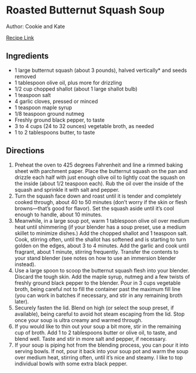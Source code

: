 # Roasted Butternut Squash Soup

Author: Cookie and Kate

[Recipe Link](https://cookieandkate.com/roasted-butternut-squash-soup/print/23988/)

## Ingredients

- 1 large butternut squash (about 3 pounds), halved vertically* and seeds removed
- 1 tablespoon olive oil, plus more for drizzling
- 1/2 cup chopped shallot (about 1 large shallot bulb)
- 1 teaspoon salt
- 4 garlic cloves, pressed or minced
- 1 teaspoon maple syrup
- 1/8 teaspoon ground nutmeg
- Freshly ground black pepper, to taste
- 3 to 4 cups (24 to 32 ounces) vegetable broth, as needed
- 1 to 2 tablespoons butter, to taste


## Directions 

1. Preheat the oven to 425 degrees Fahrenheit and line a rimmed baking sheet with parchment paper. Place the butternut squash on the pan and drizzle each half with just enough olive oil to lightly coat the squash on the inside (about 1/2 teaspoon each). Rub the oil over the inside of the squash and sprinkle it with salt and pepper.
2. Turn the squash face down and roast until it is tender and completely cooked through, about 40 to 50 minutes (don’t worry if the skin or flesh browns—that’s good for flavor). Set the squash aside until it’s cool enough to handle, about 10 minutes.
3. Meanwhile, in a large soup pot, warm 1 tablespoon olive oil over medium heat until shimmering (if your blender has a soup preset, use a medium skillet to minimize dishes.) Add the chopped shallot and 1 teaspoon salt. Cook, stirring often, until the shallot has softened and is starting to turn golden on the edges, about 3 to 4 minutes. Add the garlic and cook until fragrant, about 1 minute, stirring frequently. Transfer the contents to your stand blender (see notes on how to use an immersion blender instead).
4. Use a large spoon to scoop the butternut squash flesh into your blender. Discard the tough skin. Add the maple syrup, nutmeg and a few twists of freshly ground black pepper to the blender. Pour in 3 cups vegetable broth, being careful not to fill the container past the maximum fill line (you can work in batches if necessary, and stir in any remaining broth later).
5. Securely fasten the lid. Blend on high (or select the soup preset, if available), being careful to avoid hot steam escaping from the lid. Stop once your soup is ultra creamy and warmed through.
6. If you would like to thin out your soup a bit more, stir in the remaining cup of broth. Add 1 to 2 tablespoons butter or olive oil, to taste, and blend well. Taste and stir in more salt and pepper, if necessary.
7. If your soup is piping hot from the blending process, you can pour it into serving bowls. If not, pour it back into your soup pot and warm the soup over medium heat, stirring often, until it’s nice and steamy. I like to top individual bowls with some extra black pepper.